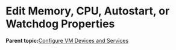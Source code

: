 <!--
SPDX-FileCopyrightText: 2023,2024 Oracle and/or its affiliates.
SPDX-License-Identifier: CC-BY-SA-4.0
-->
# Edit Memory, CPU, Autostart, or Watchdog Properties

**Parent topic:**[Configure VM Devices and Services](../topics/cockpit-kvm_manage_instance.md)

